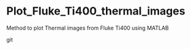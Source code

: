# Plot_Fluke_Ti400_thermal_images
Method to plot Thermal images from Fluke Ti400 using MATLAB

git 

